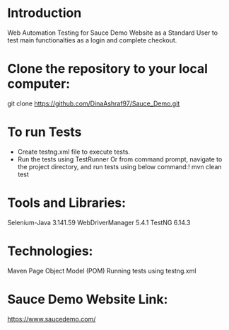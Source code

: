 # Introduction
Web Automation Testing for Sauce Demo Website as a Standard User to test main functionalties as a login and complete checkout.
# Clone the repository to your local computer:
git clone https://github.com/DinaAshraf97/Sauce_Demo.git 
# To run Tests
- Create testng.xml file to execute tests.
- Run the tests using TestRunner
  Or from command prompt, navigate to the project directory, and run tests using below command:!
  mvn clean test
# Tools and Libraries:
Selenium-Java 3.141.59
WebDriverManager 5.4.1
TestNG 6.14.3
# Technologies:
Maven
Page Object Model (POM)
Running tests using testng.xml
# Sauce Demo Website Link:
https://www.saucedemo.com/

